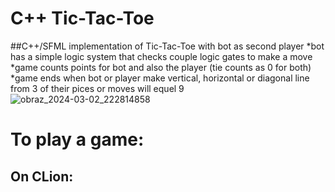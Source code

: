 # C++ Tic-Tac-Toe
##C++/SFML implementation of Tic-Tac-Toe with bot as second player
*bot has a simple logic system that checks couple logic gates to make a move
*game counts points for bot and also the player (tie counts as 0 for both)
*game ends when bot or player make vertical, horizontal or diagonal line from 3 of their pices or moves will equel 9
![obraz_2024-03-02_222814858](https://github.com/c0wie/Tic-Tac-Toe/assets/134772524/2f76d4c9-3b2a-4c15-9a86-0343ee5101e4)

# To play a game:
## On CLion:
